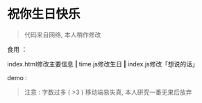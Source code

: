 # 祝你生日快乐

> 代码来自网络, 本人稍作修改

食用 ：

index.html修改主要信息  **|**  time.js修改生日  **|**  index.js修改「想说的话」

demo : 
> 注意 : 字数过多 ( >3 ) 移动端易失真, 本人研究一番无果后放弃
